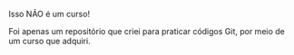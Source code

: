 Isso NÃO é um curso!

Foi apenas um repositório que criei para praticar códigos Git, por meio de um curso que adquiri.

